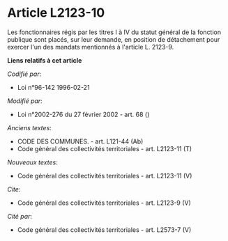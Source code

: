 # Article L2123-10

Les fonctionnaires régis par les titres I à IV du statut général de la fonction publique sont placés, sur leur demande, en
position de détachement pour exercer l'un des mandats mentionnés à l'article L. 2123-9.

**Liens relatifs à cet article**

_Codifié par_:

  - Loi n°96-142 1996-02-21

_Modifié par_:

  - Loi n°2002-276 du 27 février 2002 - art. 68 ()

_Anciens textes_:

  - CODE DES COMMUNES. - art. L121-44 (Ab)
  - Code général des collectivités territoriales - art. L2123-11 (T)

_Nouveaux textes_:

  - Code général des collectivités territoriales - art. L2123-11 (V)

_Cite_:

  - Code général des collectivités territoriales - art. L2123-9 (V)

_Cité par_:

  - Code général des collectivités territoriales - art. L2573-7 (V)
